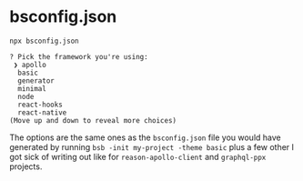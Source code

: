 # bsconfig.json

```
npx bsconfig.json

? Pick the framework you're using: 
 ❯ apollo 
  basic 
  generator 
  minimal 
  node 
  react-hooks 
  react-native 
(Move up and down to reveal more choices)
```

The options are the same ones as the `bsconfig.json` file you would have generated by running `bsb -init my-project -theme basic` plus a few other I got sick of writing out like for `reason-apollo-client` and `graphql-ppx` projects.